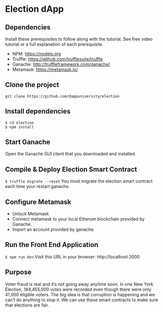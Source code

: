# Election dApp

## Dependencies
Install these prerequisites to follow along with the tutorial. See free video tutorial or a full explanation of each prerequisite.
- NPM: https://nodejs.org
- Truffle: https://github.com/trufflesuite/truffle
- Ganache: http://truffleframework.com/ganache/
- Metamask: https://metamask.io/


## Clone the project
`git clone https://github.com/dappuniversity/election`

## Install dependencies
```
$ cd election
$ npm install
```
## Start Ganache
Open the Ganache GUI client that you downloaded and installed. 

## Compile & Deploy Election Smart Contract
`$ truffle migrate --reset`
You must migrate the election smart contract each time your restart ganache.

## Configure Metamask
- Unlock Metamask
- Connect metamask to your local Etherum blockchain provided by Ganache.
- Import an account provided by ganache.

## Run the Front End Application
`$ npm run dev`
Visit this URL in your browser: http://localhost:3000

## Purpose
Voter fraud is real and it’s not going away anytime soon. In one New York Election, 184,455,000 votes were recorded even though there were only 41,000 eligible voters. The big idea is that corruption is happening and we can’t do anything to stop it. We can use these smart contracts to make sure that elections are fair.
